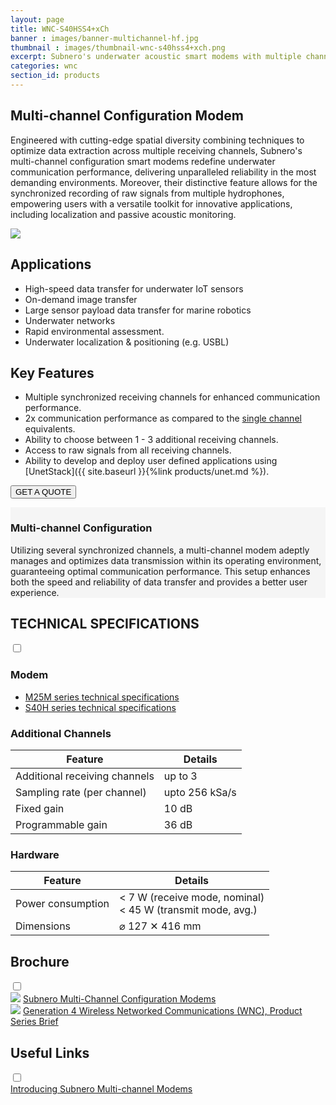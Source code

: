 ```yaml
---
layout: page
title: WNC-S40HSS4+xCh
banner : images/banner-multichannel-hf.jpg
thumbnail : images/thumbnail-wnc-s40hss4+xch.png
excerpt: Subnero's underwater acoustic smart modems with multiple channels for high-speed data acquisition.
categories: wnc
section_id: products
---
```


## Multi-channel Configuration Modem

Engineered with cutting-edge spatial diversity combining techniques to optimize data extraction across multiple receiving channels, Subnero's multi-channel configuration smart modems redefine underwater communication performance, delivering unparalleled reliability in the most demanding environments. Moreover, their distinctive feature allows for the synchronized recording of raw signals from multiple hydrophones, empowering users with a versatile toolkit for innovative applications, including localization and passive acoustic monitoring.

<div class='pulse-img-div'>
    <img src="{{site.baseurl}}/images/mc-performance.png" class='pulse-img'>
</div>

## Applications

- High-speed data transfer for underwater IoT sensors
- On-demand image transfer
- Large sensor payload data transfer for marine robotics
- Underwater networks
- Rapid environmental assessment.
- Underwater localization & positioning (e.g. USBL)

## Key Features

- Multiple synchronized receiving channels for enhanced communication performance.
- 2x communication performance as compared to the [single channel]({{site.baseurl}}/products/wnc-s40hss4.html) equivalents.
- Ability to choose between 1 - 3 additional receiving channels.
- Access to raw signals from all receiving channels.
- Ability to develop and deploy user defined applications using [UnetStack]({{ site.baseurl }}{%link products/unet.md %}).

<a href="mailto:sales@subnero.com"><button type="button">GET A QUOTE</button></a>

<div id="embedded"></div>
<div class='full' style='background: #f5f5f5'>

  <div class ='media product' >
    <img class = "align-self-start mr-3" alt="" src="{{site.baseurl}}/images/boxart-wnc-s40hss4+xch.png"/>
    <div class='media-body product product-content'>
    <h3 style="text-transform: none;" id="surface">Multi-channel Configuration</h3>
          <p>Utilizing several synchronized channels, a multi-channel modem adeptly manages and optimizes data transmission within its operating environment, guaranteeing optimal communication performance. This setup enhances both the speed and reliability of data transfer and provides a better user experience.</p>
    </div>
  </div>
</div>

<div class='two spacing'></div>

<div class='wrap-collapsible'>
<h2 style="text-transform: none;" id="m_techspec">TECHNICAL SPECIFICATIONS</h2>
<input id ='tech-specs' class='toggle' type='checkbox'>
<label class='lbl-toggle' for='tech-specs'></label>
<div class='collapsible-content' markdown="1">

### Modem

- <a href="{{site.baseurl}}/products/wnc-m25mss4.html#s_techspec">M25M series technical specifications</a>
- <a href="{{site.baseurl}}/products/wnc-s40hss4.html#s_techspec">S40H series technical specifications</a>

### Additional Channels

| Feature                                | Details                                   |
| -------------------------------------- | ----------------------------------------- |
|  Additional receiving channels         | up to 3                                   |
|  Sampling rate (per channel)           | upto 256 kSa/s                            |
|  Fixed gain                            | 10 dB                                     |
|  Programmable gain                     | 36 dB                                     |

### Hardware

| Feature                                | Details                                   |
| -------------------------------------- | ----------------------------------------- |
| Power consumption                      | < 7 W (receive mode, nominal)<br>< 45 W (transmit mode, avg.)|
| Dimensions                             | ⌀ 127 ✕ 416 mm                            |

</div>
</div>

<div class='wrap-collapsible'>
  <h2>Brochure</h2>
  <input id ='compatibility' class='toggle' type='checkbox'>
  <label class='lbl-toggle' for='compatibility'></label>
  <div class='collapsible-content'>
    <div class="brochure-container">
      <a href="{{site.baseurl}}/brochures/Subnero-MC-Modems.pdf" target="_blank"><img class="brochure-thumb" src="{{site.baseurl}}/brochures/modem5.jpg"></a>
      <a href="{{site.baseurl}}/brochures/Subnero-MC-Modems.pdf" target="_blank">Subnero Multi-Channel Configuration Modems</a>
    </div>
    <div class="brochure-container">
        <a href="{{site.baseurl}}/brochures/Gen4-WNC.pdf" target="_blank"><img class="brochure-thumb" src="{{site.baseurl}}/brochures/wnc.jpg"></a>
        <a href="{{site.baseurl}}/brochures/Gen4-WNC.pdf" target="_blank">Generation 4 Wireless Networked Communications (WNC), Product Series Brief</a>
    </div>
  </div>
</div>

<div class='wrap-collapsible'>
  <h2>Useful Links</h2>
  <input id ='useful-links' class='toggle' type='checkbox'>
  <label class='lbl-toggle' for='useful-links'></label>
  <div class='collapsible-content'>
    <div class="brochure-container">
      <a href="{{site.baseurl}}/wnc/news/2021/05/12/Subnero-Multi-channel-Modems.html" target="_blank">Introducing Subnero Multi-channel Modems</a>
    </div>
</div>
</div>

